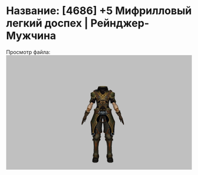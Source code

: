 # Название: [4686] +5 Мифрилловый легкий доспех | Рейнджер-Мужчина

Просмотр файла:
![p020021.png](p020021.png)